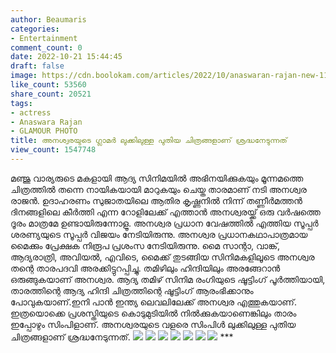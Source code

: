 ```yaml
---
author: Beaumaris
categories:
- Entertainment
comment_count: 0
date: 2022-10-21 15:44:45
draft: false
image: https://cdn.boolokam.com/articles/2022/10/anaswaran-rajan-new-11.jpg
like_count: 53560
share_count: 20521
tags:
- actress
- Anaswara Rajan
- GLAMOUR PHOTO
title: അനശ്വരയുടെ ഗ്ലാമർ ലുക്കിലുള്ള പുതിയ ചിത്രങ്ങളാണ് ശ്രദ്ധനേടുന്നത്
view_count: 1547748
---
```


മഞ്ജു വാര്യരുടെ മകളായി ആദ്യ സിനിമയിൽ അഭിനയിക്കുകയും മൂന്നമത്തെ ചിത്രത്തിൽ തന്നെ നായികയായി മാറുകയും ചെയ്ത താരമാണ് നടി അനശ്വര രാജൻ. ഉദാഹരണം സുജാതയിലെ ആതിര കൃഷ്ണനിൽ നിന്ന് തണ്ണീർമത്തൻ ദിനങ്ങളിലെ കീർത്തി എന്ന റോളിലേക്ക് എത്താൻ അനശ്വരയ്ക്ക് ഒരു വർഷത്തെ ദൂരം മാത്രമേ ഉണ്ടായിരുന്നോളൂ. അനശ്വര പ്രധാന വേഷത്തിൽ എത്തിയ സൂപ്പർ ശരണ്യയുടെ സൂപ്പർ വിജയം നേടിയിരുന്നു. അനശ്വര പ്രധാനകഥാപാത്രമായ മൈക്കും പ്രേക്ഷക നിരൂപ പ്രശംസ നേടിയിരുന്നു. മൈ സാന്റാ, വാങ്ക്, ആദ്യരാത്രി, അവിയൽ, എവിടെ, മൈക്ക് തുടങ്ങിയ സിനിമകളിലൂടെ അനശ്വര തന്റെ താരപദവി അരക്കിട്ടുറപ്പിച്ചു. തമിഴിലും ഹിന്ദിയിലും അരങ്ങേറാൻ ഒരുങ്ങുകയാണ് അനശ്വര. ആദ്യ തമിഴ് സിനിമ രംഗിയുടെ ഷൂട്ടിംഗ് പൂർത്തിയായി, താരത്തിന്റെ ആദ്യ ഹിന്ദി ചിത്രത്തിന്റെ ഷൂട്ടിംഗ് ആരംഭിക്കാനും പോവുകയാണ്.ഇനി പാൻ ഇന്ത്യ ലെവലിലേക്ക് അനശ്വര എത്തുകയാണ്. ഇത്രയൊക്കെ പ്രശസ്തിയുടെ കൊടുമുടിയിൽ നിൽക്കുകയാണെങ്കിലും താരം ഇപ്പോഴും സിംപിളാണ്. അനശ്വരയുടെ വളരെ സിംപിൾ ലുക്കിലുള്ള പുതിയ ചിത്രങ്ങളാണ് ശ്രദ്ധനേടുന്നത്. ![](https://cdn.boolokam.com/articles/2022/10/anaswaran-rajan-new-11.jpg) ![](https://cdn.boolokam.com/articles/2022/10/kyklllll.jpg) ![](https://cdn.boolokam.com/articles/2022/10/kykyll.jpg) ![](https://cdn.boolokam.com/articles/2022/10/r2ttyyy.jpg) ![](https://cdn.boolokam.com/articles/2022/10/r2tyyuuuu.jpg) ![](https://cdn.boolokam.com/articles/2022/10/r2tyyyuuii.jpg) ![](https://cdn.boolokam.com/articles/2022/10/r4.jpg) ***